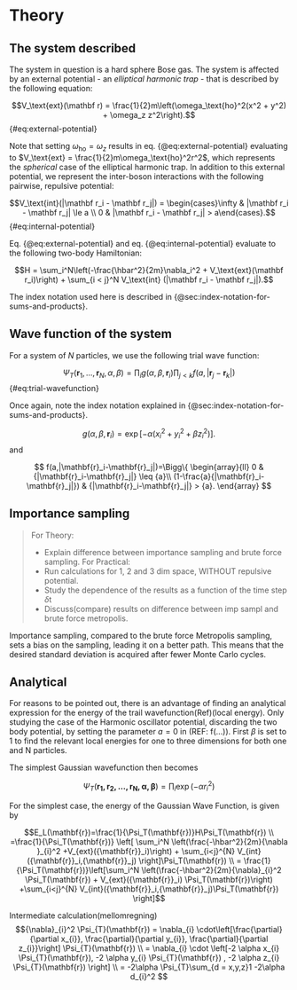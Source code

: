 # Theory

## The system described

<!-- We should describe the task at hand in the Introduction, but here we can express the details of the system in question. -->

The system in question is a hard sphere Bose gas<!-- https://www.kmaasrud.com/brain/bose-gas -->. The system is affected by an external potential - an *elliptical harmonic trap* - that is described by the following equation:

$$V_\text{ext}(\mathbf r) = \frac{1}{2}m\left(\omega_\text{ho}^2(x^2 + y^2) + \omega_z z^2\right).$$ {#eq:external-potential}

Note that setting $\omega_\text{ho} = \omega_z$ results in eq. {@eq:external-potential} evaluating to $V_\text{ext} = \frac{1}{2}m\omega_\text{ho}^2r^2$, which represents the *spherical* case of the elliptical harmonic trap. In addition to this external potential, we represent the inter-boson interactions with the following pairwise, repulsive potential:

$$V_\text{int}(|\mathbf r_i - \mathbf r_j|) = \begin{cases}\infty & |\mathbf r_i - \mathbf r_j| \le a \\ 0 & |\mathbf r_i - \mathbf r_j| > a\end{cases}.$$ {#eq:internal-potential}

Eq. {@eq:external-potential} and eq. {@eq:internal-potential} evaluate to the following two-body Hamiltonian:

$$H = \sum_i^N\left(-\frac{\hbar^2}{2m}\nabla_i^2 + V_\text{ext}(\mathbf r_i)\right) + \sum_{i < j}^N V_\text{int} (|\mathbf r_i - \mathbf r_j|).$$

The index notation used here is described in {@sec:index-notation-for-sums-and-products}.

## Wave function of the system

<!-- Some motivation for using the trial wave function is needed here. I've just written the following as a placeholder for now. -->

For a system of $N$ particles, we use the following trial wave function:

 $$\Psi_T(\mathbf r_1, ..., \mathbf r_N, \alpha, \beta) = \prod_i g(\alpha, \beta, \mathbf r_i) \prod_{j < k}f(a, |\mathbf r_j - \mathbf r_k|)$$ {#eq:trial-wavefunction}

 Once again, note the index notation explained in {@sec:index-notation-for-sums-and-products}.


 $$ g(\alpha,\beta,\mathbf{r}_i)= \exp{[-\alpha(x_i^2+y_i^2+\beta z_i^2)]}.$$ and

 $$ f(a,|\mathbf{r}_i-\mathbf{r}_j|)=\Bigg\{
   \begin{array}{ll}
   0 & {|\mathbf{r}_i-\mathbf{r}_j|} \leq {a}\\
   (1-\frac{a}{|\mathbf{r}_i-\mathbf{r}_j|}) & {|\mathbf{r}_i-\mathbf{r}_j|} > {a}.
  \end{array} $$



## Importance sampling

> For Theory:
> - Explain difference between importance sampling and brute force sampling.
> For Practical:
> - Run calculations for 1, 2 and 3 dim space, WITHOUT repulsive potential.
> - Study the dependence of the results as a function of the time step $\delta$t
> - Discuss(compare) results on difference between imp sampl and brute force metropolis.


Importance sampling, compared to the brute force Metropolis sampling, sets a bias on the sampling, leading it on a better path. This means that the desired standard deviation is acquired after fewer Monte Carlo cycles.


## Analytical
<!-- Rewrite  -->
For reasons to be pointed out, there is an advantage of finding an analytical expression for the energy of the trail wavefunction(Ref)(local energy). Only studying the case of the Harmonic oscillator potential, discarding the two body potential, by setting the parameter $a = 0$ in (REF: f(...)).  First $\beta$ is set to 1 to find the relevant local energies for one to three dimensions for both one and N particles.

The simplest Gaussian wavefunction then becomes
<!-- Simple Gaussian Wavefunction  -->

$$\Psi_T(\mathbf{r_1, r_2,\ldots,r_N, \alpha, \beta}) = \prod_i \exp(-\alpha r_{i}^2) $$

For the simplest case, the energy of the Gaussian Wave Function, is given by

$$E_L(\mathbf{r})=\frac{1}{\Psi_T(\mathbf{r})}H\Psi_T(\mathbf{r}) \\
=\frac{1}{\Psi_T(\mathbf{r})} \left[ \sum_i^N \left(\frac{-\hbar^2}{2m}{\nabla }_{i}^2 +V_{ext}({\mathbf{r}}_i)\right) + \sum_{i<j}^{N} V_{int}({\mathbf{r}}_i,{\mathbf{r}}_j) \right]\Psi_T(\mathbf{r})
\\ = \frac{1}{\Psi_T(\mathbf{r})}\left[\sum_i^N \left(\frac{-\hbar^2}{2m}{\nabla}_{i}^2 \Psi_T(\mathbf{r}) + V_{ext}({\mathbf{r}}_i) \Psi_T(\mathbf{r})\right) +\sum_{i<j}^{N} V_{int}({\mathbf{r}}_i,{\mathbf{r}}_j)\Psi_T(\mathbf{r}) \right]$$

Intermediate calculation(mellomregning)
$${\nabla}_{i}^2 \Psi_{T}(\mathbf{r}) = \nabla_{i} \cdot\left[\frac{\partial}{\partial x_{i}}, \frac{\partial}{\partial y_{i}}, \frac{\partial}{\partial z_{i}}\right] \Psi_{T}(\mathbf{r}) \\
= \nabla_{i} \cdot \left[-2 \alpha x_{i} \Psi_{T}(\mathbf{r}), -2 \alpha y_{i} \Psi_{T}(\mathbf{r}) , -2 \alpha z_{i} \Psi_{T}(\mathbf{r})  \right] \\
= -2\alpha \Psi_{T}\sum_{d = x,y,z}1 -2\alpha d_{i}^2 $$
